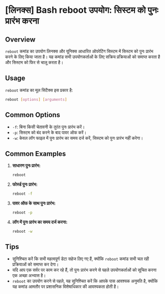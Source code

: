 # [लिनक्स] Bash reboot उपयोग: सिस्टम को पुनः प्रारंभ करना

## Overview
`reboot` कमांड का उपयोग लिनक्स और यूनिक्स आधारित ऑपरेटिंग सिस्टम में सिस्टम को पुनः प्रारंभ करने के लिए किया जाता है। यह कमांड सभी उपयोगकर्ताओं के लिए सक्रिय प्रक्रियाओं को समाप्त करता है और सिस्टम को फिर से चालू करता है।

## Usage
`reboot` कमांड का मूल सिंटैक्स इस प्रकार है:

```bash
reboot [options] [arguments]
```

## Common Options
- `-f`: बिना किसी चेतावनी के तुरंत पुनः प्रारंभ करें।
- `-p`: सिस्टम को बंद करने के बाद पावर ऑफ करें।
- `-w`: केवल लॉग फाइल में पुनः प्रारंभ का समय दर्ज करें, सिस्टम को पुनः प्रारंभ नहीं करेगा।

## Common Examples
1. **साधारण पुनः प्रारंभ:**
   ```bash
   reboot
   ```

2. **फोर्स्ड पुनः प्रारंभ:**
   ```bash
   reboot -f
   ```

3. **पावर ऑफ के साथ पुनः प्रारंभ:**
   ```bash
   reboot -p
   ```

4. **लॉग में पुनः प्रारंभ का समय दर्ज करना:**
   ```bash
   reboot -w
   ```

## Tips
- सुनिश्चित करें कि सभी महत्वपूर्ण डेटा सहेज लिए गए हैं, क्योंकि `reboot` कमांड सभी चल रही प्रक्रियाओं को समाप्त कर देगा।
- यदि आप एक सर्वर पर काम कर रहे हैं, तो पुनः प्रारंभ करने से पहले उपयोगकर्ताओं को सूचित करना एक अच्छा अभ्यास है।
- `reboot` का उपयोग करने से पहले, यह सुनिश्चित करें कि आपके पास आवश्यक अनुमति है, क्योंकि यह कमांड आमतौर पर प्रशासनिक विशेषाधिकार की आवश्यकता होती है।